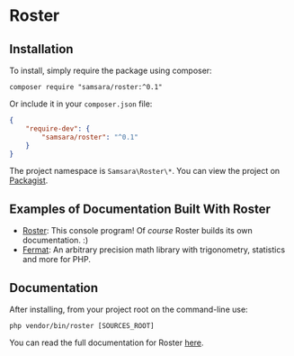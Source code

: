 # Roster

## Installation

To install, simply require the package using composer:

    composer require "samsara/roster:^0.1"

Or include it in your `composer.json` file:

```json
{
    "require-dev": {
        "samsara/roster": "^0.1"
    }
}
```

The project namespace is `Samsara\Roster\*`. You can view the project on [Packagist](https://packagist.org/packages/samsara/roster).

## Examples of Documentation Built With Roster

- [Roster](https://jordanrl.github.io/Roster/): This console program! Of *course* Roster builds its own documentation. :)
- [Fermat](https://jordanrl.github.io/Fermat/): An arbitrary precision math library with trigonometry, statistics and more for PHP.

## Documentation

After installing, from your project root on the command-line use:

    php vendor/bin/roster [SOURCES_ROOT]

You can read the full documentation for Roster [here](https://jordanrl.github.io/Roster/).